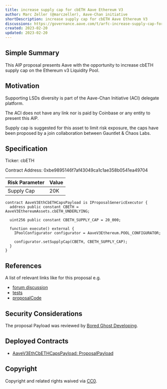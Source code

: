 ```yaml
---
title: increase supply cap for cbETH Aave Ethereum V3
author: Marc Zeller (@marczeller), Aave-Chan initiative
shortDescription: increase supply cap for cbETH Aave Ethereum V3
discussions: https://governance.aave.com/t/arfc-increase-supply-cap-for-cbeth-aave-ethereum-v3/11869
created: 2023-02-20
updated: 2023-02-20
---
```


## Simple Summary
This AIP proposal presents Aave with the opportunity to increase cbETH supply cap on the Ethereum v3 Liquidity Pool.

## Motivation

Supporting LSDs diversity is part of the Aave-Chan Initiative (ACI) delegate platform.

The ACI does not have any link nor is paid by Coinbase or any entity to present this AIP.

Supply cap is suggested for this asset to limit risk exposure, the caps have been proposed by a join collaboration between Gauntlet & Chaos Labs.

## Specification

Ticker: cbETH

Contract Address: 0xbe9895146f7af43049ca1c1ae358b0541ea49704

|Risk Parameter|Value|
| --- | --- |
|Supply Cap|20K|



```solidity
contract AaveV3EthCbETHCapsPayload is IProposalGenericExecutor {
  address public constant CBETH = AaveV3EthereumAssets.cbETH_UNDERLYING;

  uint256 public constant CBETH_SUPPLY_CAP = 20_000;

  function execute() external {
    IPoolConfigurator configurator = AaveV3Ethereum.POOL_CONFIGURATOR;

    configurator.setSupplyCap(CBETH, CBETH_SUPPLY_CAP);
  }
}
```

## References

A list of relevant links like for this proposal e.g.

- [forum discussion](https://governance.aave.com/t/arfc-increase-supply-cap-for-cbeth-aave-ethereum-v3/11869)
- [tests](https://github.com/bgd-labs/aave-proposals/blob/master/src/test/mainnet/cbethV3EthCapsPayloadTest.t.sol)
- [proposalCode](https://github.com/bgd-labs/aave-proposals/blob/master/src/contracts/mainnet/AaveV3EthCBETHCapsPayload.sol)

## Security Considerations

The proposal Payload was reviewed by [Bored Ghost Developing](https://bgdlabs.com/).

## Deployed Contracts

- [AaveV3EthCbETHCapsPayload: ProposalPayload](https://etherscan.io/address/0x4e3728f85818780451e1f44fa3689c85a1229801)

## Copyright

Copyright and related rights waived via [CC0](https://creativecommons.org/publicdomain/zero/1.0/).
